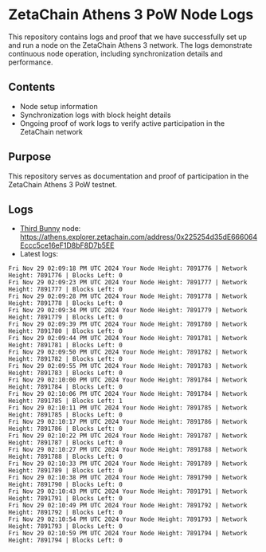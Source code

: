# ZetaChain Athens 3 PoW Node Logs
This repository contains logs and proof that we have successfully set up and run a node on the ZetaChain Athens 3 network. The logs demonstrate continuous node operation, including synchronization details and performance.

## Contents
- Node setup information
- Synchronization logs with block height details
- Ongoing proof of work logs to verify active participation in the ZetaChain network

## Purpose
This repository serves as documentation and proof of participation in the ZetaChain Athens 3 PoW testnet.

## Logs

- [Third Bunny](https://thirdbunny.xyz/) node: https://athens.explorer.zetachain.com/address/0x225254d35dE666064Eccc5ce16eF1D8bF8D7b5EE
- Latest logs:
```
Fri Nov 29 02:09:18 PM UTC 2024 Your Node Height: 7891776 | Network Height: 7891776 | Blocks Left: 0
Fri Nov 29 02:09:23 PM UTC 2024 Your Node Height: 7891777 | Network Height: 7891777 | Blocks Left: 0
Fri Nov 29 02:09:28 PM UTC 2024 Your Node Height: 7891778 | Network Height: 7891778 | Blocks Left: 0
Fri Nov 29 02:09:34 PM UTC 2024 Your Node Height: 7891779 | Network Height: 7891779 | Blocks Left: 0
Fri Nov 29 02:09:39 PM UTC 2024 Your Node Height: 7891780 | Network Height: 7891780 | Blocks Left: 0
Fri Nov 29 02:09:44 PM UTC 2024 Your Node Height: 7891781 | Network Height: 7891781 | Blocks Left: 0
Fri Nov 29 02:09:50 PM UTC 2024 Your Node Height: 7891782 | Network Height: 7891782 | Blocks Left: 0
Fri Nov 29 02:09:55 PM UTC 2024 Your Node Height: 7891783 | Network Height: 7891783 | Blocks Left: 0
Fri Nov 29 02:10:00 PM UTC 2024 Your Node Height: 7891784 | Network Height: 7891784 | Blocks Left: 0
Fri Nov 29 02:10:06 PM UTC 2024 Your Node Height: 7891784 | Network Height: 7891785 | Blocks Left: 1
Fri Nov 29 02:10:11 PM UTC 2024 Your Node Height: 7891785 | Network Height: 7891785 | Blocks Left: 0
Fri Nov 29 02:10:17 PM UTC 2024 Your Node Height: 7891786 | Network Height: 7891786 | Blocks Left: 0
Fri Nov 29 02:10:22 PM UTC 2024 Your Node Height: 7891787 | Network Height: 7891787 | Blocks Left: 0
Fri Nov 29 02:10:27 PM UTC 2024 Your Node Height: 7891788 | Network Height: 7891788 | Blocks Left: 0
Fri Nov 29 02:10:33 PM UTC 2024 Your Node Height: 7891789 | Network Height: 7891789 | Blocks Left: 0
Fri Nov 29 02:10:38 PM UTC 2024 Your Node Height: 7891790 | Network Height: 7891790 | Blocks Left: 0
Fri Nov 29 02:10:43 PM UTC 2024 Your Node Height: 7891791 | Network Height: 7891791 | Blocks Left: 0
Fri Nov 29 02:10:49 PM UTC 2024 Your Node Height: 7891792 | Network Height: 7891792 | Blocks Left: 0
Fri Nov 29 02:10:54 PM UTC 2024 Your Node Height: 7891793 | Network Height: 7891793 | Blocks Left: 0
Fri Nov 29 02:10:59 PM UTC 2024 Your Node Height: 7891794 | Network Height: 7891794 | Blocks Left: 0
```
